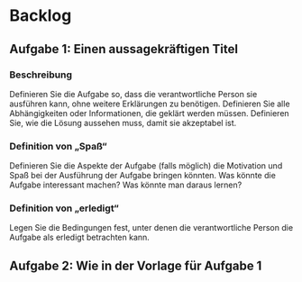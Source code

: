 # Backlog

## Aufgabe 1: Einen aussagekräftigen Titel

### Beschreibung
Definieren Sie die Aufgabe so, dass die verantwortliche Person sie ausführen kann, ohne weitere Erklärungen zu benötigen. Definieren Sie alle Abhängigkeiten oder Informationen, die geklärt werden müssen. Definieren Sie, wie die Lösung aussehen muss, damit sie akzeptabel ist.

### Definition von „Spaß“
Definieren Sie die Aspekte der Aufgabe (falls möglich) die Motivation und Spaß bei der Ausführung der Aufgabe bringen könnten. Was könnte die Aufgabe interessant machen? Was könnte man daraus lernen?

### Definition von „erledigt“
Legen Sie die Bedingungen fest, unter denen die verantwortliche Person die Aufgabe als erledigt betrachten kann.

## Aufgabe 2: Wie in der Vorlage für Aufgabe 1